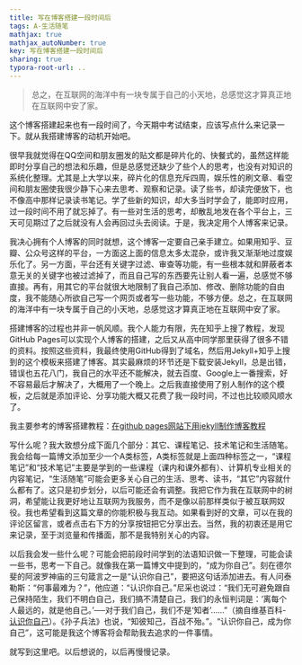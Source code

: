 ```yaml
---
title: 写在博客搭建一段时间后
tags: A-生活随笔
mathjax: true
mathjax_autoNumber: true
key: 写在博客搭建一段时间后
sharing: true
typora-root-url: ..
---
```


> 总之，在互联网的海洋中有一块专属于自己的小天地，总感觉这才算真正地在互联网中安了家。

这个博客搭建起来也有一段时间了，今天期中考试结束，应该写点什么来记录一下。就从我搭建博客的动机开始吧。

很早我就觉得在QQ空间和朋友圈发的贴文都是碎片化的、快餐式的，虽然这样能即时分享自己的想法和乐趣，但是总感觉还缺少了些个人的思考，也没有对知识的系统化整理。尤其是上大学以来，碎片化的信息充斥四周，娱乐性的刷文章、看空间和朋友圈使我很少静下心来去思考、观察和记录。读了些书，却读完便放下，也不像高中那样记录读书笔记。学了些新的知识，却大多当时学会了，能即时应用，过一段时间不用了就忘掉了。有一些对生活的思考，却散乱地发在各个平台上，三天可见期过了之后就没有人会再回过头去阅读。于是，我决定用个人博客来记录。

我决心拥有个人博客的同时就想，这个博客一定要自己亲手建立。如果用知乎、豆瓣、公众号这样的平台，一方面这上面的信息太多太混杂，或许我又渐渐地过度娱乐化了。另一方面，平台还有关键字过滤、审查等功能，有一些根本就和屏蔽者本意无关的关键字也被过滤掉了，而且自己写的东西要先让别人看一遍，总感觉不够直接。再有，用其它的平台就很大地限制了我自己添加、修改、删除功能的自由度，我不能随心所欲自己写一个网页或者写一些功能，不够方便。总之，在互联网的海洋中有一块专属于自己的小天地，总感觉这才算真正地在互联网中安了家。

搭建博客的过程也并非一帆风顺。我个人能力有限，先在知乎上搜了教程，发现GitHub Pages可以实现个人博客的搭建，之后又从高中同学那里获得了很多不错的资料。按照这些资料，我最终使用GitHub得到了域名，然后用Jekyll+知乎上搜到的这个模板来搭建了博客。其实最麻烦的环节还是下载安装Jekyll，总是出错，错误也五花八门，我自己的水平还不能解决，就去百度、Google上一番搜索，好不容易最后才解决了，大概用了一个晚上。之后我直接使用了别人制作的这个模板，之后就是添加评论、分享功能大概又花费了我一段时间，不过也比较顺风顺水了。

我主要参考的博客搭建教程：[在github pages网站下用jekyll制作博客教程](http://kresnik.wang/works/tech/2015/06/07/%E5%9C%A8github-pages%E7%BD%91%E7%AB%99%E4%B8%8B%E7%94%A8jekyll%E5%88%B6%E4%BD%9C%E5%8D%9A%E5%AE%A2%E6%95%99%E7%A8%8B.html)

写什么呢？我大致想分成下面几个部分：其它、课程笔记、技术笔记和生活随笔。我会给每一篇博文添加至少一个A类标签，A类标签就是上面四种标签之一，“课程笔记”和“技术笔记”主要是学到的一些课程（课内和课外都有）、计算机专业相关的内容笔记，“生活随笔”可能会更多关心自己的生活、思考、读书，“其它”内容就什么都有了。这只是初步划分，以后可能还会有调整。我把它作为我在互联网中的树洞，希望能让我更好地让互联网为我服务，而不是像以前那样类似于被互联网奴役。我也希望看到这篇文章的你能积极与我互动。如果看到好的文章，可以在我的评论区留言，或者点击右下方的分享按钮把它分享出去。当然，我的初衷还是用它来记录，至于浏览量和传播面，那不是我特别关心的内容。

以后我会发一些什么呢？可能会把前段时间学到的法语知识做一下整理，可能会读一些书，思考一下自己。就像我在第一篇博文中提到的，“成为你自己”。刻在德尔斐的阿波罗神庙的三句箴言之一是“认识你自己”，要把这句话添加进去。有人问泰勒斯：“何事最难为？”，他应道：“认识你自己。”尼采也说过：“我们无可避免跟自己保持陌生，我们不明白自己，我们搞不清楚自己，我们的永恒判词是：‘离每个人最远的，就是他自己。’──对于我们自己，我们不是‘知者’……”（摘自维基百科-[认识你自己](https://zh.wikipedia.org/wiki/%E8%AE%A4%E8%AF%86%E4%BD%A0%E8%87%AA%E5%B7%B1)）。《孙子兵法》也说，“知彼知己，百战不殆。”。“认识你自己，成为你自己”，这可能是我这个博客将会帮助我去追求的一件事情。

就写到这里吧。以后想说的，以后再慢慢记录。
